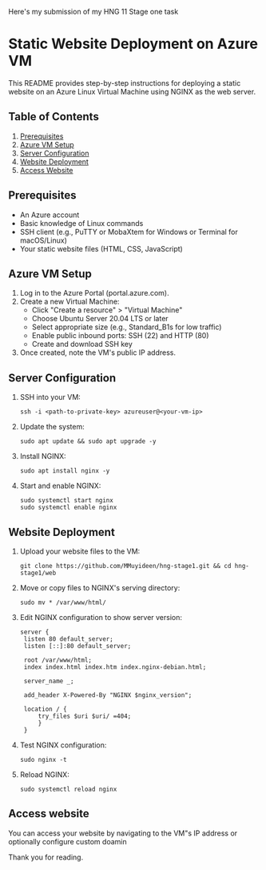 Here's my submission of my HNG 11 Stage one task

# Static Website Deployment on Azure VM

This README provides step-by-step instructions for deploying a static website on an Azure Linux Virtual Machine using NGINX as the web server.

## Table of Contents

1. [Prerequisites](#prerequisites)
2. [Azure VM Setup](#azure-vm-setup)
3. [Server Configuration](#server-configuration)
4. [Website Deployment](#website-deployment)
5. [Access Website](#Access-website)

## Prerequisites

- An Azure account
- Basic knowledge of Linux commands
- SSH client (e.g., PuTTY or MobaXtem for Windows or Terminal for macOS/Linux)
- Your static website files (HTML, CSS, JavaScript)

## Azure VM Setup

1. Log in to the Azure Portal (portal.azure.com).
2. Create a new Virtual Machine:
   - Click "Create a resource" > "Virtual Machine"
   - Choose Ubuntu Server 20.04 LTS or later
   - Select appropriate size (e.g., Standard_B1s for low traffic)
   - Enable public inbound ports: SSH (22) and HTTP (80)
   - Create and download SSH key
3. Once created, note the VM's public IP address.

## Server Configuration

1. SSH into your VM:
   ```
   ssh -i <path-to-private-key> azureuser@<your-vm-ip>
   ```

2. Update the system:
   ```
   sudo apt update && sudo apt upgrade -y
   ```

3. Install NGINX:
   ```
   sudo apt install nginx -y
   ```

4. Start and enable NGINX:
   ```
   sudo systemctl start nginx
   sudo systemctl enable nginx
   ```



## Website Deployment

1. Upload your website files to the VM:
   ```
   git clone https://github.com/MMuyideen/hng-stage1.git && cd hng-stage1/web
   ```

2. Move or copy files to NGINX's serving directory:
   ```
   sudo mv * /var/www/html/
   ```
3. Edit NGINX configuration to show server version:
   ```
   server {
    listen 80 default_server;
    listen [::]:80 default_server;

    root /var/www/html;
    index index.html index.htm index.nginx-debian.html;

    server_name _;

    add_header X-Powered-By "NGINX $nginx_version";

    location / {
        try_files $uri $uri/ =404;
        }
    }
   ```   

4. Test NGINX configuration:
   ```
   sudo nginx -t
   ```

5. Reload NGINX:
   ```
   sudo systemctl reload nginx
   ```

## Access website
You can access your website by navigating to the VM"s IP address or optionally configure custom doamin



Thank you for reading.
